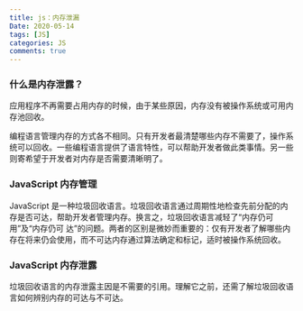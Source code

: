 ```yaml
---
title: js：内存泄漏
Date: 2020-05-14
tags: [JS]
categories: JS
comments: true
---
```



### 什么是内存泄露？

应用程序不再需要占用内存的时候，由于某些原因，内存没有被操作系统或可用内存池回收。

编程语言管理内存的方式各不相同。只有开发者最清楚哪些内存不需要了，操作系统可以回收。一些编程语言提供了语言特性，可以帮助开发者做此类事情。另一些则寄希望于开发者对内存是否需要清晰明了。

### JavaScript 内存管理

JavaScript 是一种垃圾回收语言。垃圾回收语言通过周期性地检查先前分配的内存是否可达，帮助开发者管理内存。换言之，垃圾回收语言减轻了“内存仍可用”及“内存仍可 达”的问题。两者的区别是微妙而重要的：仅有开发者了解哪些内存在将来仍会使用，而不可达内存通过算法确定和标记，适时被操作系统回收。

### JavaScript 内存泄露

垃圾回收语言的内存泄露主因是不需要的引用。理解它之前，还需了解垃圾回收语言如何辨别内存的可达与不可达。




